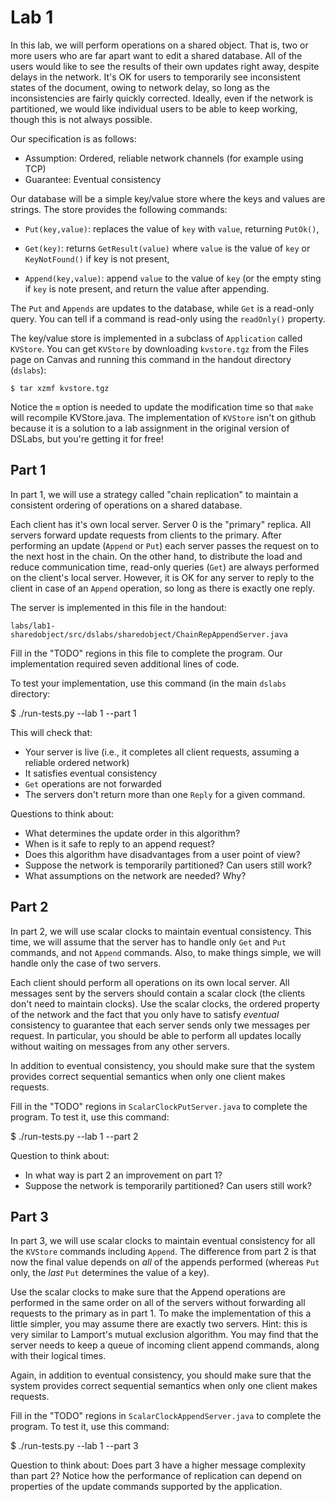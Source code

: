 # Lab 1

In this lab, we will perform operations on a shared object. That is,
two or more users who are far apart want to edit a shared
database. All of the users would like to see the results of their own
updates right away, despite delays in the network. It's OK for users
to temporarily see inconsistent states of the document, owing to
network delay, so long as the inconsistencies are fairly quickly
corrected. Ideally, even if the network is partitioned, we would like
individual users to be able to keep working, though this is not always
possible.

Our specification is as follows:

- Assumption: Ordered, reliable network channels (for example using TCP)
- Guarantee: Eventual consistency

Our database will be a simple key/value store where the keys and
values are strings. The store provides the following commands:

- `Put(key,value)`:  replaces the value of `key` with `value`, returning `PutOk()`,

- `Get(key)`: returns `GetResult(value)` where `value` is the value of `key` or `KeyNotFound()` if key is not present,

- `Append(key,value)`: append `value` to the value of `key` (or the
  empty sting if `key` is note present, and return the value after
  appending.

The `Put` and `Appends` are updates to the database, while `Get` is a
read-only query. You can tell if a command is read-only using the
`readOnly()` property.

The key/value store is implemented in a subclass of  `Application` called `KVStore`. You can get `KVStore` by downloading `kvstore.tgz` from the Files page on Canvas and running this command in the handout directory (`dslabs`):

    $ tar xzmf kvstore.tgz

Notice the `m` option is needed to update the modification time so that `make` will recompile KVStore.java.
The implementation of `KVStore` isn't on github because it is a
solution to a lab assignment in the original version of DSLabs, but you're getting it for free!

## Part 1

In part 1, we will use a strategy called "chain replication" to
maintain a consistent ordering of operations on a shared database.

Each client has it's own local server. Server 0 is the "primary" replica. All servers forward update requests from clients to
the primary. After performing an update (`Append` or `Put`) each server passes
the request on to the next host in the chain. On the other hand, to
distribute the load and reduce communication time, read-only queries
(`Get`) are always performed on the client's local server.
However, it is OK for any server to reply to the client in case of an
`Append` operation, so long as there is exactly one reply. 

The server is implemented in this file in the handout:

    labs/lab1-sharedobject/src/dslabs/sharedobject/ChainRepAppendServer.java

Fill in the "TODO" regions in this file to complete the
program. Our implementation required seven additional lines of code.

To test your implementation, use this command (in the main `dslabs`
directory:

   $ ./run-tests.py --lab 1 --part 1

This will check that:

- Your server is live (i.e., it completes all client requests, assuming a reliable ordered network)
- It satisfies eventual consistency
- `Get` operations are not forwarded
- The servers don't return more than one `Reply` for a given command.

Questions to think about:

- What determines the update order in this algorithm?
- When is it safe to reply to an append request? 
- Does this algorithm have disadvantages from a user point of view?
- Suppose the network is temporarily partitioned? Can users still work?
- What assumptions on the network are needed? Why?

## Part 2

In part 2, we will use scalar clocks to maintain eventual
consistency. This time, we will assume that the server has to handle
only `Get` and `Put` commands, and not `Append` commands. Also, to
make things simple, we will handle only the case of two servers.

Each client should perform all operations on its own local server. All
messages sent by the servers should contain a scalar clock (the
clients don't need to maintain clocks). Use the scalar clocks, the
ordered property of the network and the fact that you only have to
satisfy *eventual* consistency to guarantee that each server sends
only twe messages per request. In particular, you should be able to
perform all updates locally without waiting on messages from any other
servers.

In addition to eventual consistency, you should make sure that the
system provides correct sequential semantics when only one client
makes requests.

Fill in the "TODO" regions in `ScalarClockPutServer.java` to complete the
program. To test it, use this command:

   $ ./run-tests.py --lab 1 --part 2

Question to think about:
- In what way is part 2 an improvement on part 1?
- Suppose the network is temporarily partitioned? Can users still work?

## Part 3

In part 3, we will use scalar clocks to maintain eventual
consistency for all the `KVStore` commands including `Append`. The
difference from part 2 is that now the final value depends on *all* of
the appends performed (whereas `Put` only, the *last* `Put`
determines the value of a key).

Use the scalar clocks to make sure that the Append operations are
performed in the same order on all of the servers without forwarding
all requests to the primary as in part 1. To make the implementation
of this a little simpler, you may assume there are exactly two
servers. Hint: this is very similar to Lamport's mutual exclusion
algorithm. You may find that the server needs to keep a queue of
incoming client append commands, along with their
logical times.

Again, in addition to eventual consistency, you should make sure that
the system provides correct sequential semantics when only one client
makes requests.

Fill in the "TODO" regions in `ScalarClockAppendServer.java` to complete
the program. To test it, use this command:

   $ ./run-tests.py --lab 1 --part 3

Question to think about: Does part 3 have a higher message complexity
than part 2? Notice how the performance of replication can depend on
properties of the update commands supported by the application.






